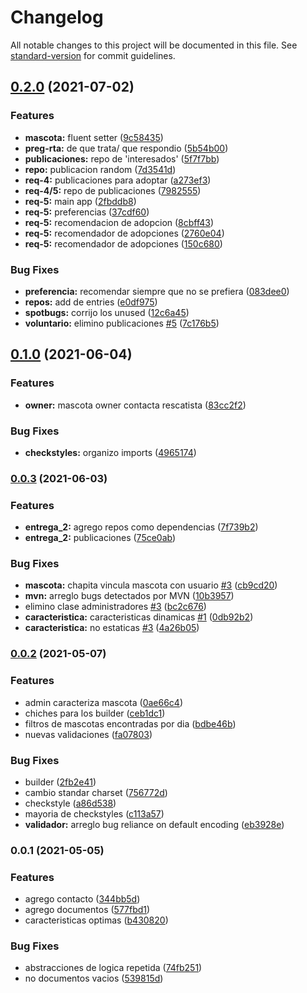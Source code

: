 # Changelog

All notable changes to this project will be documented in this file. See [standard-version](https://github.com/conventional-changelog/standard-version) for commit guidelines.

## [0.2.0](https://github.com/dds-utn/2021-vi-no-grupo-23/compare/v0.1.0...v0.2.0) (2021-07-02)


### Features

* **mascota:** fluent setter ([9c58435](https://github.com/dds-utn/2021-vi-no-grupo-23/commit/9c584350f5bbe83f28d590018f6de419ebfaf5ed))
* **preg-rta:** de que trata/ que respondio ([5b54b00](https://github.com/dds-utn/2021-vi-no-grupo-23/commit/5b54b0005c6d28035a0974ea19290d1eff79de5e))
* **publicaciones:** repo de 'interesados' ([5f7f7bb](https://github.com/dds-utn/2021-vi-no-grupo-23/commit/5f7f7bbbc4cf26b10e67108a7efffe32b16872fe))
* **repo:** publicacion random ([7d3541d](https://github.com/dds-utn/2021-vi-no-grupo-23/commit/7d3541d21c8fafeafb9802a298f842a8673a118a))
* **req-4:**  publicaciones para adoptar ([a273ef3](https://github.com/dds-utn/2021-vi-no-grupo-23/commit/a273ef34aedd0c537f180560be4615c1b6f61ff0))
* **req-4/5:** repo de publicaciones ([7982555](https://github.com/dds-utn/2021-vi-no-grupo-23/commit/7982555fff4d845edf7a0d168ccd3bc4b5e53407))
* **req-5:** main app ([2fbddb8](https://github.com/dds-utn/2021-vi-no-grupo-23/commit/2fbddb8c70d1c4fcdcddf58121e606967490d7e4))
* **req-5:** preferencias ([37cdf60](https://github.com/dds-utn/2021-vi-no-grupo-23/commit/37cdf607c3ef77c523f1a779d7ecf60d44339163))
* **req-5:** recomendacion de adopcion ([8cbff43](https://github.com/dds-utn/2021-vi-no-grupo-23/commit/8cbff436185b60af04f2a90edf15eecafae6b685))
* **req-5:** recomendador de adopciones ([2760e04](https://github.com/dds-utn/2021-vi-no-grupo-23/commit/2760e04617a7403c968f403c02f9b96e7de05931))
* **req-5:** recomendador de adopciones ([150c680](https://github.com/dds-utn/2021-vi-no-grupo-23/commit/150c680e9ff67aef660fd6edbfe7566b1e172bc1))


### Bug Fixes

* **preferencia:** recomendar siempre que no se prefiera ([083dee0](https://github.com/dds-utn/2021-vi-no-grupo-23/commit/083dee0bddf116111e8f721351e09303dfcc32f8))
* **repos:** add de entries ([e0df975](https://github.com/dds-utn/2021-vi-no-grupo-23/commit/e0df97554db3e7a877c6a3128c85cde3e9fbb2d3))
* **spotbugs:** corrijo los unused ([12c6a45](https://github.com/dds-utn/2021-vi-no-grupo-23/commit/12c6a45d542daee5095e6d5579e9264ced666472))
* **voluntario:** elimino publicaciones [#5](https://github.com/dds-utn/2021-vi-no-grupo-23/issues/5) ([7c176b5](https://github.com/dds-utn/2021-vi-no-grupo-23/commit/7c176b5cd10f1ba10bd980a77a826872d0acecb8))

## [0.1.0](https://github.com/dds-utn/2021-vi-no-grupo-23/compare/v0.0.3...v0.1.0) (2021-06-04)


### Features

* **owner:** mascota owner contacta rescatista ([83cc2f2](https://github.com/dds-utn/2021-vi-no-grupo-23/commit/83cc2f2416700960f6caf18cb066627e2999cf43))


### Bug Fixes

* **checkstyles:** organizo imports ([4965174](https://github.com/dds-utn/2021-vi-no-grupo-23/commit/4965174550639e538c81622f61540af6263ca259))

### [0.0.3](https://github.com/dds-utn/2021-vi-no-grupo-23/compare/v0.0.2...v0.0.3) (2021-06-03)


### Features

* **entrega_2:** agrego repos como dependencias ([7f739b2](https://github.com/dds-utn/2021-vi-no-grupo-23/commit/7f739b239dca7a4db16e957670603390e2e64b0c))
* **entrega_2:** publicaciones ([75ce0ab](https://github.com/dds-utn/2021-vi-no-grupo-23/commit/75ce0ab4c71324de8b09812c64dd15f7158534de))


### Bug Fixes

* **mascota:** chapita vincula mascota con usuario [#3](https://github.com/dds-utn/2021-vi-no-grupo-23/issues/3) ([cb9cd20](https://github.com/dds-utn/2021-vi-no-grupo-23/commit/cb9cd202e073f26a11f9a15dc9a0f103e09ec851))
* **mvn:** arreglo bugs detectados por MVN ([10b3957](https://github.com/dds-utn/2021-vi-no-grupo-23/commit/10b3957535721072da5b07421336f69c41a90031))
* elimino clase administradores [#3](https://github.com/dds-utn/2021-vi-no-grupo-23/issues/3) ([bc2c676](https://github.com/dds-utn/2021-vi-no-grupo-23/commit/bc2c6768d8a949accd166ce996b265ee46e50bec))
* **caracteristica:** caracteristicas dinamicas [#1](https://github.com/dds-utn/2021-vi-no-grupo-23/issues/1) ([0db92b2](https://github.com/dds-utn/2021-vi-no-grupo-23/commit/0db92b2a7f5521e9c130720b8b8d24a1a8245071))
* **caracteristica:** no estaticas [#3](https://github.com/dds-utn/2021-vi-no-grupo-23/issues/3) ([4a26b05](https://github.com/dds-utn/2021-vi-no-grupo-23/commit/4a26b059ee0d7a135782e6064f744537ffcd4370))

### [0.0.2](https://github.com/dds-utn/2021-vi-no-grupo-23/compare/v0.0.1...v0.0.2) (2021-05-07)


### Features

* admin caracteriza mascota ([0ae66c4](https://github.com/dds-utn/2021-vi-no-grupo-23/commit/0ae66c4518b87b6b7f5712cffad8543c5578cc57))
* chiches para los builder ([ceb1dc1](https://github.com/dds-utn/2021-vi-no-grupo-23/commit/ceb1dc1b70c8c676aa45ac5fd8e8adc14b19dfd3))
* filtros de mascotas encontradas  por dia ([bdbe46b](https://github.com/dds-utn/2021-vi-no-grupo-23/commit/bdbe46b931b24176fbb1757938bbbade0eb14969))
* nuevas validaciones ([fa07803](https://github.com/dds-utn/2021-vi-no-grupo-23/commit/fa0780336d02f068a2d5e11f1df3bbcf55e642ae))


### Bug Fixes

* builder ([2fb2e41](https://github.com/dds-utn/2021-vi-no-grupo-23/commit/2fb2e419f312ecdf1e91d65c154c8bb14a6b3b49))
* cambio standar charset ([756772d](https://github.com/dds-utn/2021-vi-no-grupo-23/commit/756772dc736639278ee43dbfc4f533a62aed483d))
* checkstyle ([a86d538](https://github.com/dds-utn/2021-vi-no-grupo-23/commit/a86d538b135dd04a36c3702446f1d990ee350d89))
* mayoria de checkstyles ([c113a57](https://github.com/dds-utn/2021-vi-no-grupo-23/commit/c113a57741ef78cda0958a85558d96cfaf86898b))
* **validador:** arreglo bug reliance on default encoding ([eb3928e](https://github.com/dds-utn/2021-vi-no-grupo-23/commit/eb3928e4a224681fb635ebb5db5c439f2f5b450d))

### 0.0.1 (2021-05-05)


### Features

* agrego contacto ([344bb5d](https://github.com/dds-utn/2021-vi-no-grupo-23/commit/344bb5d844ef28db8831d667d20f1660311079e4))
* agrego documentos ([577fbd1](https://github.com/dds-utn/2021-vi-no-grupo-23/commit/577fbd1629f21259058cd16ebaa5d56c2ce8732f))
* caracteristicas optimas ([b430820](https://github.com/dds-utn/2021-vi-no-grupo-23/commit/b43082016b74b86e2906d3a9ac33766a7769b216))


### Bug Fixes

* abstracciones de logica repetida ([74fb251](https://github.com/dds-utn/2021-vi-no-grupo-23/commit/74fb251c9be7c8c0809dcd0b3197a686624c3f08))
* no documentos vacios ([539815d](https://github.com/dds-utn/2021-vi-no-grupo-23/commit/539815de128937adb61c681e981768e4cdf22767))

